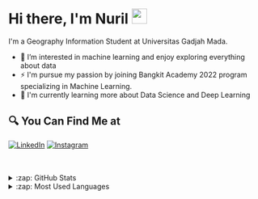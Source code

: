 #  Hi there, I'm Nuril <img src="https://github.com/TheDudeThatCode/TheDudeThatCode/blob/master/Assets/Hi.gif" width="30px">

I'm a Geography Information Student at Universitas Gadjah Mada. 

- 👀 I’m interested in machine learning and enjoy exploring everything about data
- ⚡ I'm pursue my passion by joining Bangkit Academy 2022 program specializing in Machine Learning.
- 🔭 I'm currently learning more about Data Science and Deep Learning

## 🔍 You Can Find Me at
<p>
  <a href="https://www.linkedin.com/in/nuril-hidayati/" target="_blank"><img alt="LinkedIn" src="https://img.shields.io/badge/linkedin-%230077B5.svg?&style=for-the-badge&logo=linkedin&logoColor=white" /></a>  
  <a href="https://www.instagram.com/nurilhidayati29/" target="_blank"><img alt="Instagram" src="https://img.shields.io/badge/instagram-%23E4405F.svg?&style=for-the-badge&logo=instagram&logoColor=white" /></a>  
</p>

<br />
<br />

<details>
  <summary>:zap: GitHub Stats</summary>

  <img align="left" alt="Nuril's GitHub Stats" src="https://github-readme-stats.vercel.app/api?username=nurilhidayati&show_icons=true&theme=calm" />

</details>


<details>
  <summary>:zap: Most Used Languages</summary>

  <img align="left" alt="Fajri's GitHub Top Languages" src="https://github-readme-stats.vercel.app/api/top-langs/?username=nurilhidayati&show_icons=true&theme=calm" />

</details>

